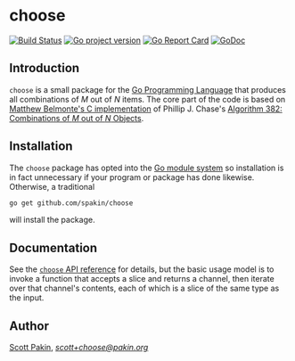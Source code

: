 choose
======

[![Build Status](https://travis-ci.org/spakin/choose.svg?branch=master)](https://travis-ci.org/spakin/choose)
[![Go project version](https://badge.fury.io/go/github.com%2Fspakin%2Fchoose.svg)](https://badge.fury.io/go/github.com%2Fspakin%2Fchoose)
[![Go Report Card](https://goreportcard.com/badge/github.com/spakin/choose)](https://goreportcard.com/report/github.com/spakin/choose)
[![GoDoc](https://godoc.org/github.com/spakin/choose?status.svg)](https://godoc.org/github.com/spakin/choose)

Introduction
------------

`choose` is a small package for the [Go Programming Language](https://golang.org/) that produces all combinations of *M* out of *N* items.  The core part of the code is based on [Matthew Belmonte's C implementation](http://www.netlib.org/toms-2014-06-10/382) of Phillip J. Chase's [Algorithm 382: Combinations of *M* out of *N* Objects](https://doi.org/10.1145/362384.362502).

Installation
------------

The `choose` package has opted into the [Go module system](https://blog.golang.org/using-go-modules) so installation is in fact unnecessary if your program or package has done likewise.  Otherwise, a traditional
```bash
go get github.com/spakin/choose
```
will install the package.

Documentation
-------------

See the [`choose` API reference](https://pkg.go.dev/github.com/spakin/choose?tab=doc) for details, but the basic usage model is to invoke a function that accepts a slice and returns a channel, then iterate over that channel's contents, each of which is a slice of the same type as the input.

Author
------

[Scott Pakin](https://www.pakin.org/~scott/), [*scott+choose@pakin.org*](mailto:scott+choose@pakin.org)
